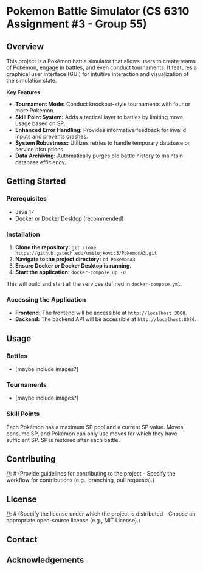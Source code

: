 # Pokemon Battle Simulator (CS 6310 Assignment #3 - Group 55)

## Overview

This project is a Pokémon battle simulator that allows users to create teams of Pokémon, engage in battles, and even conduct tournaments. It features a graphical user interface (GUI) for intuitive interaction and visualization of the simulation state.

**Key Features:**

* **Tournament Mode:** Conduct knockout-style tournaments with four or more Pokémon.
* **Skill Point System:**  Adds a tactical layer to battles by limiting move usage based on SP.
* **Enhanced Error Handling:**  Provides informative feedback for invalid inputs and prevents crashes.
* **System Robustness:** Utilizes retries to handle temporary database or service disruptions.
* **Data Archiving:** Automatically purges old battle history to maintain database efficiency.

## Getting Started

### Prerequisites
* Java 17
* Docker or Docker Desktop (recommended)

### Installation
1. **Clone the repository:** `git clone https://github.gatech.edu/umilojkovic3/PokemonA3.git`
1. **Navigate to the project directory:** `cd PokemonA3`
1. **Ensure Docker or Docker Desktop is running.**
1. **Start the application:** `docker-compose up -d`

This will build and start all the services defined in `docker-compose.yml`.

### Accessing the Application

* **Frontend:** The frontend will be accessible at `http://localhost:3000`.
* **Backend:** The backend API will be accessible at `http://localhost:8080`.


## Usage

### Battles
- [maybe include images?]

### Tournaments
- [maybe include images?]


### Skill Points

Each Pokémon has a maximum SP pool and a current SP value. Moves consume SP, and Pokémon can only use moves for which they have sufficient SP. SP is restored after each battle.


## Contributing

[//]: # (Provide guidelines for contributing to the project -  Specify the workflow for contributions (e.g., branching, pull requests).)

## License

[//]: # (Specify the license under which the project is distributed - Choose an appropriate open-source license (e.g., MIT License).)

## Contact

[//]: # (Provide contact information for questions or support)

## Acknowledgements

[//]: # (Acknowledge any third-party libraries, tools, or resources used)



